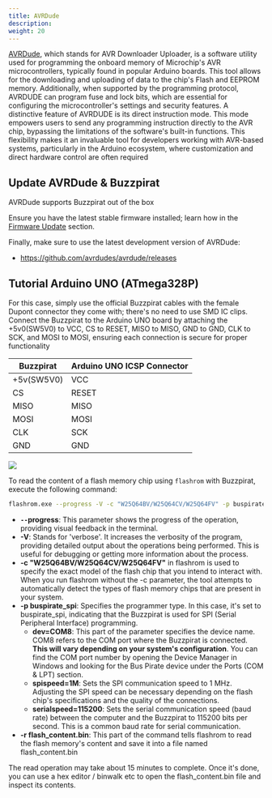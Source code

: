 ```yaml
---
title: AVRDude
description: 
weight: 20
---
```



[AVRDude](https://github.com/avrdudes/avrdude/), which stands for AVR Downloader Uploader, is a software utility used for programming the onboard memory of Microchip's AVR microcontrollers, typically found in popular Arduino boards. This tool allows for the downloading and uploading of data to the chip's Flash and EEPROM memory. Additionally, when supported by the programming protocol, AVRDUDE can program fuse and lock bits, which are essential for configuring the microcontroller's settings and security features. A distinctive feature of AVRDUDE is its direct instruction mode. This mode empowers users to send any programming instruction directly to the AVR chip, bypassing the limitations of the software's built-in functions. This flexibility makes it an invaluable tool for developers working with AVR-based systems, particularly in the Arduino ecosystem, where customization and direct hardware control are often required

## Update AVRDude & Buzzpirat

AVRDude supports Buzzpirat out of the box

Ensure you have the latest stable firmware installed; learn how in the [Firmware Update](/docs/firmware-update) section. 

Finally, make sure to use the latest development version of AVRDude:

- https://github.com/avrdudes/avrdude/releases


## Tutorial Arduino UNO (ATmega328P)

For this case, simply use the official Buzzpirat cables with the female Dupont connector they come with; there's no need to use SMD IC clips. Connect the Buzzpirat to the Arduino UNO board by attaching the +5v0(SW5V0) to VCC, CS to RESET, MISO to MISO, GND to GND, CLK to SCK, and MOSI to MOSI, ensuring each connection is secure for proper functionality

| Buzzpirat | Arduino UNO ICSP Connector |
| --- | --- |
| +5v(SW5V0) | VCC |
| CS | RESET |
| MISO | MISO |
| MOSI | MOSI |
| CLK | SCK |
| GND | GND |

![](/conn/arduinoicspbuzz.png)

To read the content of a flash memory chip using `flashrom` with Buzzpirat, execute the following command:


```bash
flashrom.exe --progress -V -c "W25Q64BV/W25Q64CV/W25Q64FV" -p buspirate_spi:dev=COM8,spispeed=1M,serialspeed=115200 -r flash_content.bin 
```

* **`--`progress**: This parameter shows the progress of the operation, providing visual feedback in the terminal.
* **-V**: Stands for 'verbose'. It increases the verbosity of the program, providing detailed output about the operations being performed. This is useful for debugging or getting more information about the process.
* **-c "W25Q64BV/W25Q64CV/W25Q64FV"** in flashrom is used to specify the exact model of the flash chip that you intend to interact with. When you run flashrom without the -c parameter, the tool attempts to automatically detect the types of flash memory chips that are present in your system.
* **-p buspirate_spi**: Specifies the programmer type. In this case, it's set to buspirate_spi, indicating that the Buzzpirat is used for SPI (Serial Peripheral Interface) programming.
    * **dev=COM8**: This part of the parameter specifies the device name. COM8 refers to the COM port where the Buzzpirat is connected. **This will vary depending on your system's configuration**. You can find the COM port number by opening the Device Manager in Windows and looking for the Bus Pirate device under the Ports (COM & LPT) section.
    * **spispeed=1M**: Sets the SPI communication speed to 1 MHz. Adjusting the SPI speed can be necessary depending on the flash chip's specifications and the quality of the connections.
    * **serialspeed=115200**: Sets the serial communication speed (baud rate) between the computer and the Buzzpirat to 115200 bits per second. This is a common baud rate for serial communication.
* **-r flash_content.bin**: This part of the command tells flashrom to read the flash memory's content and save it into a file named flash_content.bin

The read operation may take about 15 minutes to complete. Once it's done, you can use a hex editor / binwalk etc to open the flash_content.bin file and inspect its contents.






